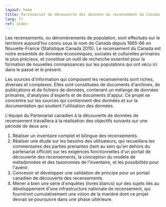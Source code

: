 ```yaml
---
layout: home
title: Partenariat de découverte des données du recensement du Canada
lang: fr
ref: index
---
```

Les recensements, ou dénombrements de population, sont effectués sur le territoire aujourd'hui connu sous le nom de Canada depuis 1665-66 en Nouvelle-France (Statistique Canada 2015). Le recensement du Canada est notre ensemble de données économiques, sociales et culturelles primaires le plus précieux, et constitue un outil de recherche essentiel pour la formation de nouvelles connaissances sur les populations qui ont vécu ici dans le passé et le présent.

Les sources d'information qui composent les recensements sont riches, diverses et complexes. Elles sont constituées de documents d'archives, de publications et de fichiers de données, contenant un mélange de données primaires, d'analyses d'experts et de documents d'appui. Ce projet se concentre sur les sources qui contiennent des données et sur la documentation qui soutient l'utilisation des données.

L'équipe du Partenariat canadien à la découverte de données de recensement travaillera à la réalisation des objectifs suivants sur une période de deux ans :
1. Réaliser un inventaire complet et bilingue des recensements.
2. Réaliser une étude sur les besoins des utilisateurs, qui recueillera les commentaires des parties prenantes (tant au sein qu'en dehors du partenariat officiel) sur les exigences fonctionnelles d'un portail de découverte des recensements, la conception du modèle de métadonnées et des taxonomies de l'inventaire, et les possibilités pour l'avenir.
3. Concevoir et développer une validation de principe pour un portail canadien de découverte des recensements.
4. Mener à bien une série d'enquêtes (livres blancs) sur des sujets liés au développement d'une infrastructure nationale de recensement, qui fourniront cumulativement une vision de la manière dont ce projet devrait se poursuivre dans une phase ultérieure.
